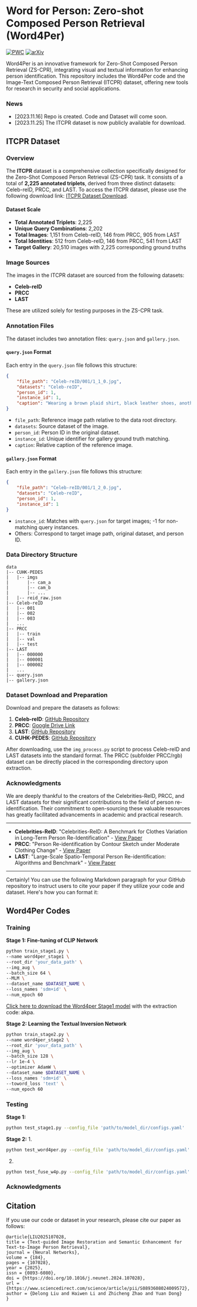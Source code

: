 # Word for Person: Zero-shot Composed Person Retrieval (Word4Per)
[![PWC](https://img.shields.io/endpoint.svg?url=https://paperswithcode.com/badge/word-for-person-zero-shot-composed-person/zero-shot-composed-person-retrieval-on-itcpr)](https://paperswithcode.com/sota/zero-shot-composed-person-retrieval-on-itcpr?p=word-for-person-zero-shot-composed-person)
[![arXiv](https://img.shields.io/badge/Arxiv-2311.16515-b31b1b.svg?logo=arXiv)](https://arxiv.org/abs/2311.16515)

Word4Per is an innovative framework for Zero-Shot Composed Person Retrieval (ZS-CPR), integrating visual and textual information for enhancing person identification. This repository includes the Word4Per code and the Image-Text Composed Person Retrieval (ITCPR) dataset, offering new tools for research in security and social applications.
### News
* [2023.11.16] Repo is created. Code and Dataset will come soon.
* [2023.11.25] The ITCPR dataset is now publicly available for download.



## ITCPR Dataset

### Overview

The **ITCPR** dataset is a comprehensive collection specifically designed for the Zero-Shot Composed Person Retrieval (ZS-CPR) task. It consists of a total of **2,225 annotated triplets**, derived from three distinct datasets: Celeb-reID, PRCC, and LAST. To access the ITCPR dataset, please use the following download link: [ITCPR Dataset Download](https://drive.google.com/file/d/1CTKxtkrDZ1b17TF5W0Kctylu1qGJ2sd2/view?usp=sharing). 

#### Dataset Scale
- **Total Annotated Triplets**: 2,225
- **Unique Query Combinations**: 2,202
- **Total Images**: 1,151 from Celeb-reID, 146 from PRCC, 905 from LAST
- **Total Identities**: 512 from Celeb-reID, 146 from PRCC, 541 from LAST
- **Target Gallery**: 20,510 images with 2,225 corresponding ground truths

### Image Sources
The images in the ITCPR dataset are sourced from the following datasets:
- **Celeb-reID**
- **PRCC**
- **LAST**

These are utilized solely for testing purposes in the ZS-CPR task.

### Annotation Files
The dataset includes two annotation files: `query.json` and `gallery.json`.

#### `query.json` Format
Each entry in the `query.json` file follows this structure:
```json
{
    "file_path": "Celeb-reID/001/1_1_0.jpg",
    "datasets": "Celeb-reID",
    "person_id": 1,
    "instance_id": 1,
    "caption": "Wearing a brown plaid shirt, black leather shoes, another dark gray T-shirt, another blue jeans"
}
```
- `file_path`: Reference image path relative to the data root directory.
- `datasets`: Source dataset of the image.
- `person_id`: Person ID in the original dataset.
- `instance_id`: Unique identifier for gallery ground truth matching.
- `caption`: Relative caption of the reference image.

#### `gallery.json` Format
Each entry in the `gallery.json` file follows this structure:
```json
{
    "file_path": "Celeb-reID/001/1_2_0.jpg",
    "datasets": "Celeb-reID",
    "person_id": 1,
    "instance_id": 1
}
```
- `instance_id`: Matches with `query.json` for target images; -1 for non-matching query instances.
- Others: Correspond to target image path, original dataset, and person ID.

### Data Directory Structure
```
data
|-- CUHK-PEDES
|   |-- imgs
|       |-- cam_a
|       |-- cam_b
|       |-- ...
|   |-- reid_raw.json
|-- Celeb-reID
|   |-- 001
|   |-- 002
|   |-- 003
|   ...
|-- PRCC
|   |-- train
|   |-- val
|   |-- test
|-- LAST
|   |-- 000000
|   |-- 000001
|   |-- 000002
|   ...
|-- query.json
|-- gallery.json

```

### Dataset Download and Preparation
Download and prepare the datasets as follows:

1. **Celeb-reID**: [GitHub Repository](https://github.com/Huang-3/Celeb-reID)
2. **PRCC**: [Google Drive Link](https://drive.google.com/file/d/1yTYawRm4ap3M-j0PjLQJ--xmZHseFDLz/view?usp=sharing)
3. **LAST**: [GitHub Repository](https://github.com/shuxjweb/last)
4. **CUHK-PEDES**: [GitHub Repository](https://github.com/ShuangLI59/Person-Search-with-Natural-Language-Description)

After downloading, use the `img_process.py` script to process Celeb-reID and LAST datasets into the standard format. The PRCC (subfolder PRCC/rgb) dataset can be directly placed in the corresponding directory upon extraction.

### Acknowledgments
We are deeply thankful to the creators of the Celebrities-ReID, PRCC, and LAST datasets for their significant contributions to the field of person re-identification. Their commitment to open-sourcing these valuable resources has greatly facilitated advancements in academic and practical research.

---
- **Celebrities-ReID**: "Celebrities-ReID: A Benchmark for Clothes Variation in Long-Term Person Re-Identification" - [View Paper](https://ieeexplore.ieee.org/document/8851957)
- **PRCC**: "Person Re-identification by Contour Sketch under Moderate Clothing Change" - [View Paper](https://arxiv.org/abs/2002.02295)
- **LAST**: "Large-Scale Spatio-Temporal Person Re-identification: Algorithms and Benchmark" - [View Paper](https://arxiv.org/abs/2105.15076)
---
Certainly! You can use the following Markdown paragraph for your GitHub repository to instruct users to cite your paper if they utilize your code and dataset. Here's how you can format it:

## Word4Per Codes

### Training
**Stage 1: Fine-tuning of CLIP Network**
```bash
python train_stage1.py \
--name word4per_stage1 \
--root_dir 'your_data_path' \
--img_aug \
--batch_size 64 \
--MLM \
--dataset_name $DATASET_NAME \
--loss_names 'sdm+id' \
--num_epoch 60
```
[Click here to download the Word4per Stage1 model](https://pan.baidu.com/s/12GvVP1yxyiLBe2mODQU6fw) with the extraction code: akpa.

**Stage 2: Learning the Textual Inversion Network**
```bash
python train_stage2.py \
--name word4per_stage2 \
--root_dir 'your_data_path' \
--img_aug \
--batch_size 128 \
--lr 1e-4 \
--optimizer AdamW \
--dataset_name $DATASET_NAME \
--loss_names 'sdm+id' \
--toword_loss 'text' \
--num_epoch 60
```

### Testing
**Stage 1:**
```bash
python test_stage1.py --config_file 'path/to/model_dir/configs.yaml'
```

**Stage 2:**
1. 
```bash
python test_word4per.py --config_file 'path/to/model_dir/configs.yaml'
```
2.
```bash
python test_fuse_w4p.py --config_file 'path/to/model_dir/configs.yaml' --model2_file 'path/to/second_model_dir/best.pth'
```

### Acknowledgments


## Citation
If you use our code or dataset in your research, please cite our paper as follows:

```
@article{LIU2025107028,
title = {Text-guided Image Restoration and Semantic Enhancement for Text-to-Image Person Retrieval},
journal = {Neural Networks},
volume = {184},
pages = {107028},
year = {2025},
issn = {0893-6080},
doi = {https://doi.org/10.1016/j.neunet.2024.107028},
url = {https://www.sciencedirect.com/science/article/pii/S0893608024009572},
author = {Delong Liu and Haiwen Li and Zhicheng Zhao and Yuan Dong}
}
```

